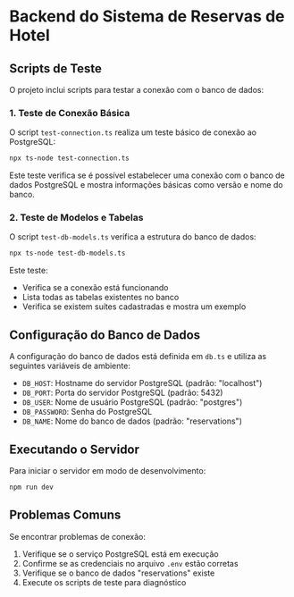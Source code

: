 # Backend do Sistema de Reservas de Hotel

## Scripts de Teste

O projeto inclui scripts para testar a conexão com o banco de dados:

### 1. Teste de Conexão Básica

O script `test-connection.ts` realiza um teste básico de conexão ao PostgreSQL:

```bash
npx ts-node test-connection.ts
```

Este teste verifica se é possível estabelecer uma conexão com o banco de dados PostgreSQL e mostra informações básicas como versão e nome do banco.

### 2. Teste de Modelos e Tabelas

O script `test-db-models.ts` verifica a estrutura do banco de dados:

```bash
npx ts-node test-db-models.ts
```

Este teste:

- Verifica se a conexão está funcionando
- Lista todas as tabelas existentes no banco
- Verifica se existem suítes cadastradas e mostra um exemplo

## Configuração do Banco de Dados

A configuração do banco de dados está definida em `db.ts` e utiliza as seguintes variáveis de ambiente:

- `DB_HOST`: Hostname do servidor PostgreSQL (padrão: "localhost")
- `DB_PORT`: Porta do servidor PostgreSQL (padrão: 5432)
- `DB_USER`: Nome de usuário PostgreSQL (padrão: "postgres")
- `DB_PASSWORD`: Senha do PostgreSQL
- `DB_NAME`: Nome do banco de dados (padrão: "reservations")

## Executando o Servidor

Para iniciar o servidor em modo de desenvolvimento:

```bash
npm run dev
```

## Problemas Comuns

Se encontrar problemas de conexão:

1. Verifique se o serviço PostgreSQL está em execução
2. Confirme se as credenciais no arquivo `.env` estão corretas
3. Verifique se o banco de dados "reservations" existe
4. Execute os scripts de teste para diagnóstico
